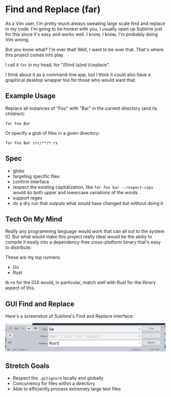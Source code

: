 # Find and Replace (far)

As a Vim user, I'm pretty much always sweating large scale find and replace in my code. I'm going to be honest with you, I usually open up Sublime just for this since it's easy and works well. I know, I know, I'm probably doing Vim wrong.

But you know what? I'm over that! Well, I want to be over that. That's where this project comes into play.

I call it `far` in my head, for "(f)ind (a)nd (r)eplace".

I think about it as a command-line app, but I think it could also have a graphical desktop wrapper too for those who would want that.

## Example Usage

Replace all instances of "Foo" with "Bar" in the current directory (and its children):

```
far Foo Bar
```

Or specify a glob of files in a given directory:

```
far Foo Bar src/**/*.rs
```

## Spec

- globs
- targeting specific files
- confirm interface
- respect the existing capitalization, like `far foo bar --respect-caps` would do both upper and lowercase variations of the words
- support regex
- do a dry run that outputs what would have changed but without doing it

## Tech On My Mind

Really any programming language would work that can all out to the system IO. But what would make this project really ideal would be the abiliy to compile it easily into a dependency-free cross-platform binary that's easy to distribute.

These are my top runners:
- Go
- Rust

tk-rs for the GUI would, in particular, match well with Rust for the library aspect of this.

## GUI Find and Replace

Here's a screenshot of Sublime's Find and Replace interface:

![screenshot of Sublime's find and replace](./img/subllime-find-and-replace.webp)

## Stretch Goals

- Respect the `.gitignore` locally and globally
- Concurrency for files within a directory
- Able to efficiently process extremely large text files
